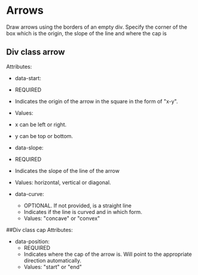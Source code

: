 # Arrows
Draw arrows using the borders of an empty div.
Specify the corner of the box which is the origin, the slope of the line and where the cap is

## Div class arrow
Attributes:
- data-start: 
 - REQUIRED
 - Indicates the origin of the arrow in the square in the form of "x-y".
 - Values:
  - x can be left or right.
  - y can be top or bottom.

- data-slope: 
 - REQUIRED
 - Indicates the slope of the line of the arrow 
 - Values: horizontal, vertical or diagonal.

- data-curve: 
  - OPTIONAL. If not provided, is a straight line
  - Indicates if the line is curved and in which form.
  - Values: "concave" or "convex"

##Div class cap
Attributes:
 - data-position:
    - REQUIRED
    - Indicates where the cap of the arrow is. Will point to the appropriate direction automatically.
    - Values: "start" or "end"
